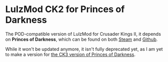 # LulzMod CK2 for Princes of Darkness

The POD-compatible version of LulzMod for Crusader Kings II, it depends on **Princes of Darkness**, which can be found on both [Steam](https://steamcommunity.com/sharedfiles/filedetails/?id=1333219891) and [Github](https://github.com/peregrine-collegia/POD/tree/master/Current). 

While it won't be updated anymore, it isn't fully deprecated yet, as I am yet to make a version for [the CK3 version of Princes of Darkness](https://steamcommunity.com/sharedfiles/filedetails/?id=2216659254).